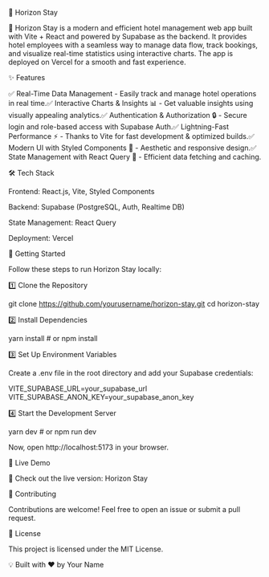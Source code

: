 🌅 Horizon Stay

🚀 Horizon Stay is a modern and efficient hotel management web app built with Vite + React and powered by Supabase as the backend. It provides hotel employees with a seamless way to manage data flow, track bookings, and visualize real-time statistics using interactive charts. The app is deployed on Vercel for a smooth and fast experience.

✨ Features

✅ Real-Time Data Management - Easily track and manage hotel operations in real time.✅ Interactive Charts & Insights 📊 - Get valuable insights using visually appealing analytics.✅ Authentication & Authorization 🔒 - Secure login and role-based access with Supabase Auth.✅ Lightning-Fast Performance ⚡ - Thanks to Vite for fast development & optimized builds.✅ Modern UI with Styled Components 🎨 - Aesthetic and responsive design.✅ State Management with React Query 🔄 - Efficient data fetching and caching.

🛠️ Tech Stack

Frontend: React.js, Vite, Styled Components

Backend: Supabase (PostgreSQL, Auth, Realtime DB)

State Management: React Query

Deployment: Vercel

🚀 Getting Started

Follow these steps to run Horizon Stay locally:

1️⃣ Clone the Repository

git clone https://github.com/yourusername/horizon-stay.git
cd horizon-stay

2️⃣ Install Dependencies

yarn install   # or npm install

3️⃣ Set Up Environment Variables

Create a .env file in the root directory and add your Supabase credentials:

VITE_SUPABASE_URL=your_supabase_url
VITE_SUPABASE_ANON_KEY=your_supabase_anon_key

4️⃣ Start the Development Server

yarn dev   # or npm run dev

Now, open http://localhost:5173 in your browser.

🎯 Live Demo

🔗 Check out the live version: Horizon Stay

🤝 Contributing

Contributions are welcome! Feel free to open an issue or submit a pull request.

📜 License

This project is licensed under the MIT License.

💡 Built with ❤️ by Your Name

